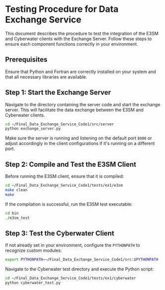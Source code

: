 # Testing Procedure for Data Exchange Service

This document describes the procedure to test the integration of the E3SM and Cyberwater clients with the Exchange Server. Follow these steps to ensure each component functions correctly in your environment.

## Prerequisites
Ensure that Python and Fortran are correctly installed on your system and that all necessary libraries are available.

## Step 1: Start the Exchange Server

Navigate to the directory containing the server code and start the exchange server. This will facilitate the data exchange between the E3SM and Cyberwater clients.

```bash
cd ~/Final_Data_Exchange_Service_Code1/src/server
python exchange_server.py
```

Make sure the server is running and listening on the default port `8000` or adjust accordingly in the client configurations if it's running on a different port.

## Step 2: Compile and Test the E3SM Client

Before running the E3SM client, ensure that it is compiled:

```bash
cd ~/Final_Data_Exchange_Service_Code1/tests/ex1/e3sm
make clean
make
```

If the compilation is successful, run the E3SM test executable:

```bash
cd bin
./e3sm_test
```

## Step 3: Test the Cyberwater Client

If not already set in your environment, configure the `PYTHONPATH` to recognize custom modules:

```bash
export PYTHONPATH=~/Final_Data_Exchange_Service_Code1/src:$PYTHONPATH
```

Navigate to the Cyberwater test directory and execute the Python script:

```bash
cd ~/Final_Data_Exchange_Service_Code1/tests/ex1/cyberwater
python cyberwater_test.py
```